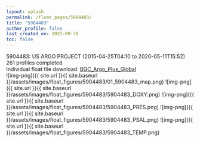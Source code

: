 ```yaml
---
layout: splash
permalink: /float_pages/5904483/
title: "5904483"
author_profile: false
last_created_on: 2025-09-30
toc: false
---
```

 
5904483: US ARGO PROJECT (2015-04-25T04:10 to 2020-05-11T15:52)\
261 profiles completed\
Individual float file download: [BGC_Argo_Plus_Global](https://ftp.soest.hawaii.edu/bgc_argo_plus/Individual_Floats/outliers_removed/5904483_Sprof_processed.nc)\
![img-png]({{ site.url }}{{ site.baseurl }}/assets/images/float_figures/5904483/01_5904483_map.png)
![img-png]({{ site.url }}{{ site.baseurl }}/assets/images/float_figures/5904483/5904483_DOXY.png)
![img-png]({{ site.url }}{{ site.baseurl }}/assets/images/float_figures/5904483/5904483_PRES.png)
![img-png]({{ site.url }}{{ site.baseurl }}/assets/images/float_figures/5904483/5904483_PSAL.png)
![img-png]({{ site.url }}{{ site.baseurl }}/assets/images/float_figures/5904483/5904483_TEMP.png)
